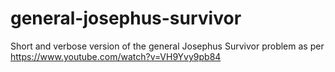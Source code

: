 # general-josephus-survivor
Short and verbose version of the general Josephus Survivor problem as per https://www.youtube.com/watch?v=VH9Yvy9pb84
